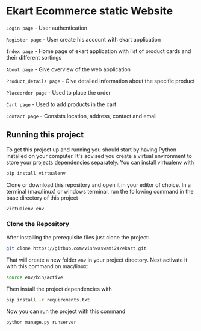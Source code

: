 # Ekart Ecommerce static Website 

`Login page` - User authentication

`Register page` - User create his account with ekart application

`Index page` -  Home page of ekart application with list of product cards and their different sortings

`About page` - Give overview of the web application

`Product_details page` - Give detailed information about the specific product

`Placeorder page` - Used to place the order 

`Cart page` - Used to add products in the cart

`Contact page` - Consists location, address, contact and email 

## Running this project

To get this project up and running you should start by having Python installed on your computer. It's advised you create a virtual environment to store your projects dependencies separately. You can install virtualenv with
```bash
pip install virtualenv
```
Clone or download this repository and open it in your editor of choice. In a terminal (mac/linux) or windows terminal, run the following command in the base directory of this project
```bash
virtualenv env
```
### **Clone the Repository**

After installing the prerequisite files just clone the project:
```bash
git clone https://github.com/vishwaswami24/ekart.git
```
That will create a new folder `env` in your project directory. Next activate it with this command on mac/linux:
```bash
source env/bin/active
```
Then install the project dependencies with
```bash
pip install -r requirements.txt
```
Now you can run the project with this command
```bash
python manage.py runserver
```


